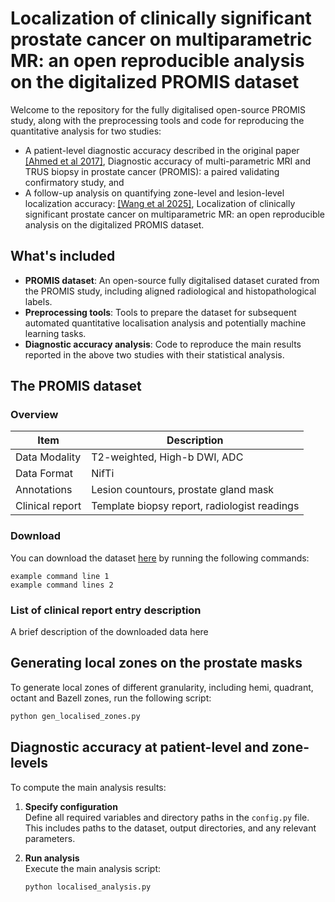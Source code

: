 
# Localization of clinically significant prostate cancer on multiparametric MR: an open reproducible analysis on the digitalized PROMIS dataset

Welcome to the repository for the fully digitalised open-source PROMIS study, along with the preprocessing tools and code for reproducing the quantitative analysis for two studies:
- A patient-level diagnostic accuracy described in the original paper [[Ahmed et al 2017]](https://doi.org/10.1016/S0140-6736(16)32401-1), Diagnostic accuracy of multi-parametric MRI and TRUS biopsy in prostate cancer (PROMIS): a paired validating confirmatory study, and
- A follow-up analysis on quantifying zone-level and lesion-level localization accuracy: [[Wang et al 2025]](https://currently-under-review), Localization of clinically significant prostate cancer on multiparametric MR: an open reproducible analysis on the digitalized PROMIS dataset.

## What's included
- **PROMIS dataset**: An open-source fully digitalised dataset curated from the PROMIS study, including aligned radiological and histopathological labels.
- **Preprocessing tools**: Tools to prepare the dataset for subsequent automated quantitative localisation analysis and potentially machine learning tasks. 
- **Diagnostic accuracy analysis**: Code to reproduce the main results reported in the above two studies with their statistical analysis.

## The PROMIS dataset 
### Overview
| Item | Description |
| ---- | ----------- |
| Data Modality | T2-weighted, High-b DWI, ADC |
| Data Format | NifTi |
| Annotations | Lesion countours, prostate gland mask |
| Clinical report | Template biopsy report, radiologist readings |

### Download
You can download the dataset [here](https://exampleurl) by running the following commands:

```
example command line 1
example command lines 2
```
### List of clinical report entry description
A brief description of the downloaded data here
<!-- 
## Preprocessing tools -->

## Generating local zones on the prostate masks
To generate local zones of different granularity, including hemi, quadrant, octant and Bazell zones, run the following script:

  ```bash
  python gen_localised_zones.py
  ```

## Diagnostic accuracy at patient-level and zone-levels
To compute the main analysis results:

1. **Specify configuration**  
   Define all required variables and directory paths in the `config.py` file. This includes paths to the dataset, output directories, and any relevant parameters.

2. **Run analysis**  
   Execute the main analysis script:

   ```bash
   python localised_analysis.py
   ```

